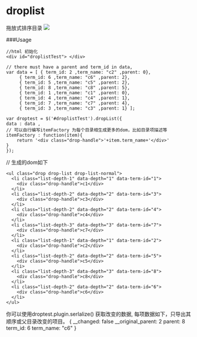 # droplist
拖放式排序目录
![](http://fh-static-image.oss-cn-hangzhou.aliyuncs.com/marque%2FScreen%20Shot%202016-02-19%20at%2012.21.54%20PM.png)

###Usage
    
    //html 初始化
    <div id="droplistTest"> </div>
    
    // there must have a parent and term_id in data, 
    var data = [ { term_id: 2 ,term_name: "c2" ,parent: 0}, 
		 { term_id: 6 ,term_name: "c6" ,parent: 2},
		 { term_id: 5 ,term_name: "c5" ,parent: 2},
		 { term_id: 8 ,term_name: "c8" ,parent: 5},
		 { term_id: 1 ,term_name: "c1" ,parent: 0},
		 { term_id: 4 ,term_name: "c4" ,parent: 1},
		 { term_id: 7 ,term_name: "c7" ,parent: 4},
		 { term_id: 3 ,term_name: "c3" ,parent: 1} ];
		
    var droptest = $('#droplistTest').dropList({
	data : data ,
	// 可以自行编写itemFactory 为每个目录相生成更多的dom，比如目录项描述等
	itemFactory : function(item){
	    return '<div class="drop-handle">'+item.term_name+'</div>'
	}
    });
		
   // 生成的dom如下
   
    <ul class="drop drop-list drop-list-normal">
      <li class="list-depth-1" data-depth="1" data-term-id="1">
        <div class="drop-handle">c1</div>
      </li>
      <li class="list-depth-2" data-depth="2" data-term-id="3">
        <div class="drop-handle">c3</div>
      </li>
      <li class="list-depth-2" data-depth="2" data-term-id="4">
        <div class="drop-handle">c4</div>
      </li>
      <li class="list-depth-3" data-depth="3" data-term-id="7">
        <div class="drop-handle">c7</div>
      </li>
      <li class="list-depth-1" data-depth="1" data-term-id="2">
        <div class="drop-handle">c2</div>
      </li>
      <li class="list-depth-2" data-depth="2" data-term-id="5">
        <div class="drop-handle">c5</div>
      </li>
      <li class="list-depth-3" data-depth="3" data-term-id="8">
        <div class="drop-handle">c8</div>
      </li>
      <li class="list-depth-2" data-depth="2" data-term-id="6">
        <div class="drop-handle">c6</div>
      </li>
    </ul>

你可以使用droptest.plugin.serlalize() 获取改变的数据, 每项数据如下，只导出其顺序或父目录改变的项目。
 { 
   __changed: false
   __original_parent: 2
   parent: 8
   term_id: 6 
   term_name: "c6"
}
